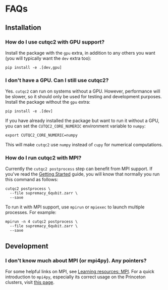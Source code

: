 # FAQs

## Installation

### How do I use cutqc2 with GPU support?
Install the package with the `gpu` extra, in addition to any others you want (you will typically want the `dev` extra too):
```
pip install -e .[dev,gpu]
```

### I don't have a GPU. Can I still use cutqc2?
Yes. `cutqc2` can run on systems without a GPU. However, performance will be slower, so it should only be used for testing and development purposes.
Install the package without the `gpu` extra:
```
pip install -e .[dev]
```

If you have already installed the package but want to run it without a GPU, you can set the `CUTQC2_CORE_NUMERIC` environment variable to `numpy`:
```
export CUTQC2_CORE_NUMERIC=numpy
```
This will make `cutqc2` use `numpy` instead of `cupy` for numerical computations.

### How do I run cutqc2 with MPI?

Currently the `cutqc2 postprocess` step can benefit from MPI support. If you've read the [Getting Started](getting_started.md) guide, you will know that normally you run this command as follows:
```
cutqc2 postprocess \
  --file supremacy_6qubit.zarr \
  --save
```

To run it with MPI support, use `mpirun` or `mpiexec` to launch multiple processes. For example:
```
mpirun -n 4 cutqc2 postprocess \
  --file supremacy_6qubit.zarr \
  --save
```

## Development

### I don't know much about MPI (or mpi4py). Any pointers?

For some helpful links on MPI, see [Learning resources: MPI](https://researchcomputing.princeton.edu/education/external-online-resources/mpi). For a quick introduction to `mpi4py`, especially its correct usage on the Princeton clusters, visit [this page](https://researchcomputing.princeton.edu/support/knowledge-base/mpi4py).